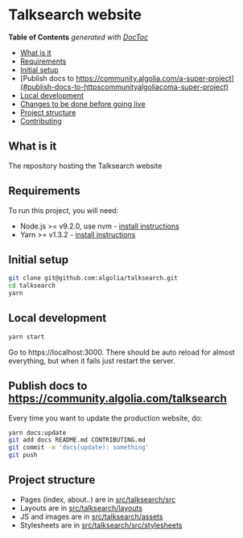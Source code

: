 # Talksearch website

<!-- START doctoc generated TOC please keep comment here to allow auto update -->
<!-- DON'T EDIT THIS SECTION, INSTEAD RE-RUN doctoc TO UPDATE -->
**Table of Contents**  *generated with [DocToc](https://github.com/thlorenz/doctoc)*

- [What is it](#what-is-it)
- [Requirements](#requirements)
- [Initial setup](#initial-setup)
- [Publish docs to https://community.algolia.com/a-super-project](#publish-docs-to-httpscommunityalgoliacoma-super-project)
- [Local development](#local-development)
- [Changes to be done before going live](#changes-to-be-done-before-going-live)
- [Project structure](#project-structure)
- [Contributing](#contributing)

<!-- END doctoc generated TOC please keep comment here to allow auto update -->

## What is it

The repository hosting the Talksearch website

## Requirements

To run this project, you will need:

- Node.js >= v9.2.0, use nvm - [install instructions](https://github.com/creationix/nvm#install-script)
- Yarn >= v1.3.2 - [install instructions](https://yarnpkg.com/en/docs/install#alternatives-tab)

## Initial setup

```sh
git clone git@github.com:algolia/talksearch.git
cd talksearch
yarn
```

## Local development

```sh
yarn start
```

Go to https://localhost:3000. There should be auto reload for almost everything, but when it fails just restart the server.

## Publish docs to https://community.algolia.com/talksearch

Every time you want to update the production website, do:

```sh
yarn docs:update
git add docs README.md CONTRIBUTING.md
git commit -m 'docs(update): something'
git push
```

## Project structure

- Pages (index, about..) are in [src/talksearch/src](./src/talksearch/src)
- Layouts are in [src/talksearch/layouts](./src/talksearch/layouts)
- JS and images are in [src/talksearch/assets](./src/talksearch/assets)
- Stylesheets are in [src/talksearch/src/stylesheets](./src/talksearch/src/stylesheets)


